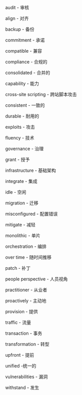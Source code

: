 audit - 审核

align - 对齐

backup - 备份

commitment - 承诺

compatible - 兼容

compliance - 合规的

consolidated - 合并的

capability - 能力

cross-site scripting - 跨站脚本攻击

consistent - 一致的

durable - 耐用的

exploits - 攻击

fluency - 技术

governance - 治理

grant - 授予

infrastructure - 基础架构

integrate - 集成

idle - 空闲

migration - 迁移

misconfigured - 配置错误

mitigate - 减轻

monolithic - 单片

orchestration - 编排

over time - 随时间推移

patch - 补丁

people perspective - 人员视角

practitioner - 从业者

proactively - 主动地

provision - 提供

traffic - 流量

transaction - 事务

transformation - 转型

upfront - 提前

unified -统一的

vulnerabilities - 漏洞

withstand - 发生
